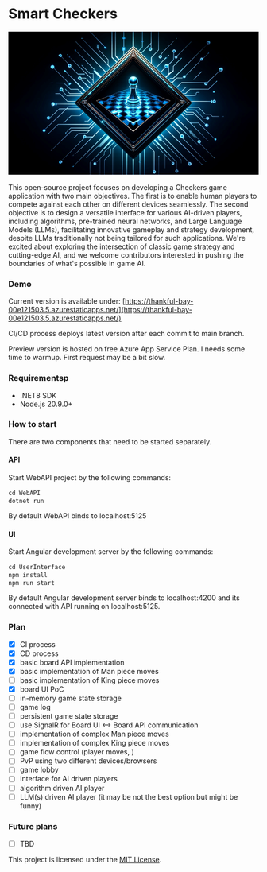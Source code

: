 # Smart Checkers

![screenshot](logo.png)

This open-source project focuses on developing a Checkers game application with two main objectives. The first is to enable human players to compete against each other on different devices seamlessly. The second objective is to design a versatile interface for various AI-driven players, including algorithms, pre-trained neural networks, and Large Language Models (LLMs), facilitating innovative gameplay and strategy development, despite LLMs traditionally not being tailored for such applications. We're excited about exploring the intersection of classic game strategy and cutting-edge AI, and we welcome contributors interested in pushing the boundaries of what's possible in game AI.
### Demo
Current version is available under: [https://thankful-bay-00e121503.5.azurestaticapps.net/](https://thankful-bay-00e121503.5.azurestaticapps.net/)

CI/CD process deploys latest version after each commit to main branch.

Preview version is hosted on free Azure App Service Plan. I needs some time to warmup. First request may be a bit slow.
### Requirementsp
- .NET8 SDK
- Node.js 20.9.0+

### How to start

There are two components that need to be started separately.

#### API

Start WebAPI project by the following commands:

```
cd WebAPI
dotnet run
```
By default WebAPI binds to localhost:5125

#### UI

Start Angular development server by the following commands:

```
cd UserInterface
npm install
npm run start
```

By default Angular development server binds to localhost:4200 and its connected with API running on localhost:5125.

### Plan

- [X] CI process
- [X] CD process
- [X] basic board API implementation
- [X] basic implementation of Man piece moves
- [ ] basic implementation of King piece moves
- [X] board UI PoC
- [ ] in-memory game state storage
- [ ] game log
- [ ] persistent game state storage
- [ ] use SignalR for Board UI <-> Board API communication
- [ ] implementation of complex Man piece moves
- [ ] implementation of complex King piece moves
- [ ] game flow control (player moves, )
- [ ] PvP using two different devices/browsers
- [ ] game lobby
- [ ] interface for AI driven players
- [ ] algorithm driven AI player
- [ ] LLM(s) driven AI player (it may be not the best option but might be funny)

### Future plans

- [ ] TBD 

This project is licensed under the [MIT License](LICENSE).